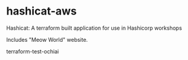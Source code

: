 # hashicat-aws
Hashicat: A terraform built application for use in Hashicorp workshops

Includes "Meow World" website.

terraform-test-ochiai


